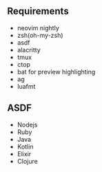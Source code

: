 ## Requirements
* neovim nightly
* zsh(oh-my-zsh)
* asdf
* alacritty
* tmux
* ctop
* bat for preview highlighting
* ag
* luafmt

## ASDF
* Nodejs
* Ruby
* Java
* Kotlin
* Elixir
* Clojure

